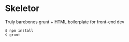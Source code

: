 Skeletor
========

Truly barebones grunt + HTML boilerplate for front-end dev

```
$ npm install
$ grunt
```
